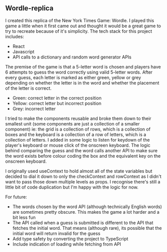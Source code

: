 ## Wordle-replica

I created this replica of the New York Times Game: Wordle. I played this game a little when it first came out and thought it would be a great game to try to recreate because of it's simplicity. The tech stack for this project includes:

-   React
-   Javascript
-   API calls to a dictionary and random word generator APIs

The premise of the game is that a 5-letter word is chosen and players have 6 attempts to guess the word correctly using valid 5-letter words. After every guess, each letter is marked as either green, yellow or grey depending on whether the letter is in the word and whether the placement of the letter is correct.

-   Green: correct letter in the correct position
-   Yellow: correct letter but incorrect position
-   Grey: incorrect letter

I tried to make the components reusable and broke them down to their smallest unit (some components are just a collection of a smaller component) ie: the grid is a collection of rows, which is a collection of boxes and the keyboard is a collection of a row of letters, which is a collection of letters. I added in some logic to listen for keydown of the player's keyboard or mouse click of the onscreen keyboard. The logic behind comparing the guess and the word calls another API to make sure the word exists before colour coding the box and the equivalent key on the onscreen keyboard.

I originally used useContext to hold almost all of the state variables but decided to dial it down to only the checkContext and rowContext as I didn't want to pass those down multiple levels as props. I recognise there's still a little bit of code duplication but I'm happy with the logic for now.

For future:

-   The words chosen by the word API (although technically English words) are sometimes pretty obscure. This makes the game a lot harder and a bit less fun
-   The API called when a guess is submitted is different to the API that fetches the initial word. That means (although rare), its possible that the initial word will return invalid for the guess
-   Add type safety by converting the project to TypeScript
-   Include indication of loading while fetching from API
